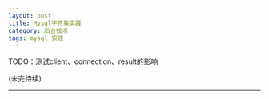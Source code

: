 ```yaml
---
layout: post
title: Mysql字符集实践
category: 后台技术
tags: mysql 实践
---
```

TODO：测试client、connection、result的影响

(未完待续)


---

